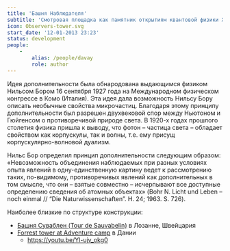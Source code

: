 ```yaml
---
title: 'Башня Наблюдателя'
subtitle: 'Смотровая площадка как памятник открытиям квантовой физики ХХ века, в частности открытию Н. Бором принципа дополнительности.'
icon: Observers-tower.svg
start_date: '12-01-2013 23:23'
status: development
people:
    -
        alias: /people/davay
        role: author
---
```


Идея дополнительности была обнародована выдающимся физиком Нильсом Бором 16 сентября 1927 года на Международном физическом конгрессе в Комо (Италия). Эта идея дала возможность Нильсу Бору описать необычные свойства микрочастиц. Благодаря этому принципу дополнительности был разрешен двухвековой спор между Ньютоном и Гюйгенсом о противоречивой природе света. В 1920-х годах прошлого столетия физика пришла к выводу, что фотон – частица света – обладает свойством как корпускулы, так и волны, т.е. ему присущ корпускулярно-волновой дуализм.

Нильс Бор определил принцип дополнительности следующим образом: «Невозможность объединения наблюдаемых при разных условиях опыта явлений в одну-единственную картину ведет к рассмотрению таких, по-видимому, противоречивых явлений как дополнительных в том смысле, что они – взятые совместно – исчерпывают все доступные определению сведения об атомных объектах» (Bohr N. Licht und Leben – noch einmal // “Die Naturwissenschaften”. H. 24; 1963. S. 726).

Наиболее близкие по структуре конструкции:
- [Башня Суваблен (Tour de Sauvabelin)](https://en.wikipedia.org/wiki/Tour_de_Sauvabelin) в Лозанне, Швейцария
- [Forrest tower at Adventure camp](https://www.visitdenmark.com/denmark/explore/forest-tower-camp-adventure-gdk1108133) в Дании
  - https://youtu.be/Yl-ujv_okg0